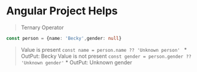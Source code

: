 # Angular Project Helps

> Ternary Operator
> 
```ts
const person = {name: 'Becky',gender: null}
```
> Value is present
`const name = person.name ?? 'Unknown person' ` * OutPut: Becky
>Value is not present 
`const gender = person.gender ?? 'Unknown gender'` * OutPut: Unknown gender 
  
